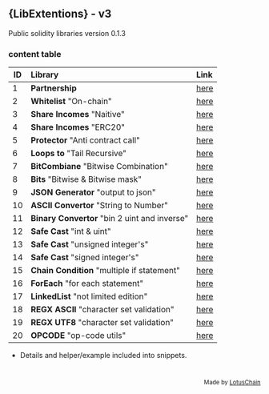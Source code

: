 ## {LibExtentions} - v3
Public solidity libraries version 0.1.3

### content table
| ID | Library | Link |
|---|:---|:---|
| 1 | **Partnership** | [here](https://github.com/blue-lotus-lab/LibExtentions/blob/main/contracts%40v3/library/Partnership.sol) |
| 2 | **Whitelist** "On-chain" | [here](https://github.com/blue-lotus-lab/LibExtentions/blob/main/contracts%40v3/library/Whitelist.sol) |
| 3 | **Share Incomes** "Naitive" | [here](https://github.com/blue-lotus-lab/LibExtentions/blob/main/contracts%40v3/library/ShareIncome.sol) |
| 4 | **Share Incomes** "ERC20" | [here](https://github.com/blue-lotus-lab/LibExtentions/blob/main/contracts%40v3/library/ShareIncomeERC20.sol) |
| 5 | **Protector** "Anti contract call" | [here](https://github.com/blue-lotus-lab/LibExtentions/blob/main/contracts%40v3/library/Protector.sol) |
| 6 | **Loops to** "Tail Recursive" | [here](https://github.com/blue-lotus-lab/LibExtentions/blob/main/contracts%40v3/library/TailRecursiveLoop.sol) |
| 7 | **BitCombiane** "Bitwise Combination" | [here](https://github.com/blue-lotus-lab/LibExtentions/blob/main/contracts%40v3/library/BitCombine.sol) |
| 8 | **Bits** "Bitwise & Bitwise mask" | [here](https://github.com/blue-lotus-lab/LibExtentions/blob/main/contracts%40v3/library/Bits.sol) |
| 9 | **JSON Generator** "output to json" | [here](https://github.com/blue-lotus-lab/LibExtentions/blob/main/contracts%40v3/library/JsonGenerator.sol) |
| 10 | **ASCII Convertor** "String to Number" | [here](https://github.com/blue-lotus-lab/LibExtentions/blob/main/contracts@v3/library/AsciiConverter.sol) |
| 11 | **Binary Convertor** "bin 2 uint and inverse" | [here](https://github.com/blue-lotus-lab/LibExtentions/blob/main/contracts%40v3/library/Binary.sol) |
| 12 | **Safe Cast** "int & uint" | [here](https://github.com/blue-lotus-lab/LibExtentions/blob/main/contracts%40v3/library/SafeCast.sol) |
| 13 | **Safe Cast** "unsigned integer's" | [here](https://github.com/blue-lotus-lab/LibExtentions/blob/main/contracts%40v3/library/SafeCastUint.sol) |
| 14 | **Safe Cast** "signed integer's" | [here](https://github.com/blue-lotus-lab/LibExtentions/blob/main/contracts%40v3/library/SafeCastInt.sol) |
| 15 | **Chain Condition** "multiple if statement" | [here](https://github.com/blue-lotus-lab/LibExtentions/blob/main/contracts%40v3/library/ChainCondition.sol) |
| 16 | **ForEach** "for each statement" | [here](https://github.com/blue-lotus-lab/LibExtentions/blob/main/contracts%40v3/library/ForEach.sol) |
| 17 | **LinkedList** "not limited edition" | [here](https://github.com/blue-lotus-lab/LibExtentions/blob/main/contracts%40v3/library/LinkedList.sol) |
| 18 | **REGX ASCII** "character set validation" | [here](https://github.com/blue-lotus-lab/LibExtentions/blob/main/contracts%40v3/library/RegxAsciiSet.sol) |
| 19 | **REGX UTF8** "character set validation" | [here](https://github.com/blue-lotus-lab/LibExtentions/blob/main/contracts%40v3/library/RegxUtf8Set.sol) |
| 20 | **OPCODE** "op-code utils" | [here](https://github.com/blue-lotus-lab/LibExtentions/blob/main/contracts%40v3/library/OPCODE.sol) |

- Details and helper/example included into snippets.

# 

<div align="right">
<sub>Made by <a href="https://lotuschain.org">LotusChain</a></sub>
</div>
